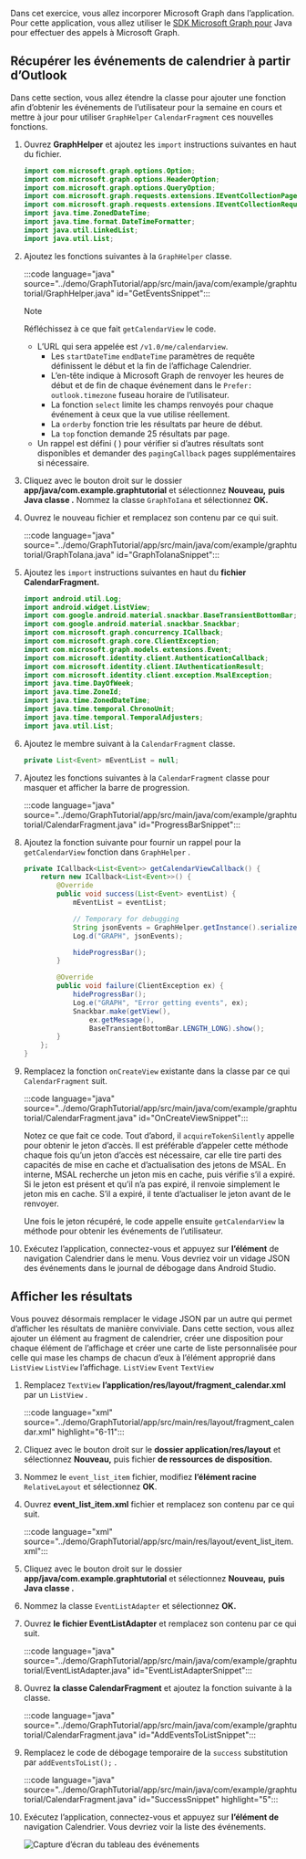<!-- markdownlint-disable MD002 MD041 -->

Dans cet exercice, vous allez incorporer Microsoft Graph dans l’application. Pour cette application, vous allez utiliser le [SDK Microsoft Graph pour](https://github.com/microsoftgraph/msgraph-sdk-java) Java pour effectuer des appels à Microsoft Graph.

## <a name="get-calendar-events-from-outlook"></a>Récupérer les événements de calendrier à partir d’Outlook

Dans cette section, vous allez étendre la classe pour ajouter une fonction afin d’obtenir les événements de l’utilisateur pour la semaine en cours et mettre à jour pour utiliser `GraphHelper` `CalendarFragment` ces nouvelles fonctions.

1. Ouvrez **GraphHelper** et ajoutez les `import` instructions suivantes en haut du fichier.

    ```java
    import com.microsoft.graph.options.Option;
    import com.microsoft.graph.options.HeaderOption;
    import com.microsoft.graph.options.QueryOption;
    import com.microsoft.graph.requests.extensions.IEventCollectionPage;
    import com.microsoft.graph.requests.extensions.IEventCollectionRequestBuilder;
    import java.time.ZonedDateTime;
    import java.time.format.DateTimeFormatter;
    import java.util.LinkedList;
    import java.util.List;
    ```

1. Ajoutez les fonctions suivantes à la `GraphHelper` classe.

    :::code language="java" source="../demo/GraphTutorial/app/src/main/java/com/example/graphtutorial/GraphHelper.java" id="GetEventsSnippet":::

    > [!NOTE]
    > Réfléchissez à ce que fait `getCalendarView` le code.
    >
    > - L’URL qui sera appelée est `/v1.0/me/calendarview`.
    >   - Les `startDateTime` `endDateTime` paramètres de requête définissent le début et la fin de l’affichage Calendrier.
    >   - L’en-tête indique à Microsoft Graph de renvoyer les heures de début et de fin de chaque événement dans le `Prefer: outlook.timezone` fuseau horaire de l’utilisateur.
    >   - La fonction `select` limite les champs renvoyés pour chaque événement à ceux que la vue utilise réellement.
    >   - La `orderby` fonction trie les résultats par heure de début.
    >   - La `top` fonction demande 25 résultats par page.
    > - Un rappel est défini ( ) pour vérifier si d’autres résultats sont disponibles et demander des `pagingCallback` pages supplémentaires si nécessaire.

1. Cliquez avec le bouton droit sur le dossier **app/java/com.example.graphtutorial** et sélectionnez **Nouveau,** **puis Java classe .** Nommez la classe `GraphToIana` et sélectionnez **OK.**

1. Ouvrez le nouveau fichier et remplacez son contenu par ce qui suit.

    :::code language="java" source="../demo/GraphTutorial/app/src/main/java/com/example/graphtutorial/GraphToIana.java" id="GraphToIanaSnippet":::

1. Ajoutez les `import` instructions suivantes en haut du **fichier CalendarFragment.**

    ```java
    import android.util.Log;
    import android.widget.ListView;
    import com.google.android.material.snackbar.BaseTransientBottomBar;
    import com.google.android.material.snackbar.Snackbar;
    import com.microsoft.graph.concurrency.ICallback;
    import com.microsoft.graph.core.ClientException;
    import com.microsoft.graph.models.extensions.Event;
    import com.microsoft.identity.client.AuthenticationCallback;
    import com.microsoft.identity.client.IAuthenticationResult;
    import com.microsoft.identity.client.exception.MsalException;
    import java.time.DayOfWeek;
    import java.time.ZoneId;
    import java.time.ZonedDateTime;
    import java.time.temporal.ChronoUnit;
    import java.time.temporal.TemporalAdjusters;
    import java.util.List;
    ```

1. Ajoutez le membre suivant à la `CalendarFragment` classe.

    ```java
    private List<Event> mEventList = null;
    ```

1. Ajoutez les fonctions suivantes à la `CalendarFragment` classe pour masquer et afficher la barre de progression.

    :::code language="java" source="../demo/GraphTutorial/app/src/main/java/com/example/graphtutorial/CalendarFragment.java" id="ProgressBarSnippet":::

1. Ajoutez la fonction suivante pour fournir un rappel pour la `getCalendarView` fonction dans `GraphHelper` .

    ```java
    private ICallback<List<Event>> getCalendarViewCallback() {
        return new ICallback<List<Event>>() {
            @Override
            public void success(List<Event> eventList) {
                mEventList = eventList;

                // Temporary for debugging
                String jsonEvents = GraphHelper.getInstance().serializeObject(mEventList);
                Log.d("GRAPH", jsonEvents);

                hideProgressBar();
            }

            @Override
            public void failure(ClientException ex) {
                hideProgressBar();
                Log.e("GRAPH", "Error getting events", ex);
                Snackbar.make(getView(),
                    ex.getMessage(),
                    BaseTransientBottomBar.LENGTH_LONG).show();
            }
        };
    }
    ```

1. Remplacez la fonction `onCreateView` existante dans la classe par ce qui `CalendarFragment` suit.

    :::code language="java" source="../demo/GraphTutorial/app/src/main/java/com/example/graphtutorial/CalendarFragment.java" id="OnCreateViewSnippet":::

    Notez ce que fait ce code. Tout d’abord, il `acquireTokenSilently` appelle pour obtenir le jeton d’accès. Il est préférable d’appeler cette méthode chaque fois qu’un jeton d’accès est nécessaire, car elle tire parti des capacités de mise en cache et d’actualisation des jetons de MSAL. En interne, MSAL recherche un jeton mis en cache, puis vérifie s’il a expiré. Si le jeton est présent et qu’il n’a pas expiré, il renvoie simplement le jeton mis en cache. S’il a expiré, il tente d’actualiser le jeton avant de le renvoyer.

    Une fois le jeton récupéré, le code appelle ensuite `getCalendarView` la méthode pour obtenir les événements de l’utilisateur.

1. Exécutez l’application, connectez-vous et appuyez sur **l’élément** de navigation Calendrier dans le menu. Vous devriez voir un vidage JSON des événements dans le journal de débogage dans Android Studio.

## <a name="display-the-results"></a>Afficher les résultats

Vous pouvez désormais remplacer le vidage JSON par un autre qui permet d’afficher les résultats de manière conviviale. Dans cette section, vous allez ajouter un élément au fragment de calendrier, créer une disposition pour chaque élément de l’affichage et créer une carte de liste personnalisée pour celle qui mase les champs de chacun d’eux à l’élément approprié dans `ListView` `ListView` l’affichage. `ListView` `Event` `TextView`

1. Remplacez `TextView` **l’application/res/layout/fragment_calendar.xml** par un `ListView` .

    :::code language="xml" source="../demo/GraphTutorial/app/src/main/res/layout/fragment_calendar.xml" highlight="6-11":::

1. Cliquez avec le bouton droit sur le **dossier application/res/layout** et sélectionnez **Nouveau,** puis fichier **de ressources de disposition.**

1. Nommez le `event_list_item` fichier, modifiez **l’élément racine** `RelativeLayout` et sélectionnez **OK**.

1. Ouvrez **event_list_item.xml** fichier et remplacez son contenu par ce qui suit.

    :::code language="xml" source="../demo/GraphTutorial/app/src/main/res/layout/event_list_item.xml":::

1. Cliquez avec le bouton droit sur le dossier **app/java/com.example.graphtutorial** et sélectionnez **Nouveau,** **puis Java classe .**

1. Nommez la classe `EventListAdapter` et sélectionnez **OK.**

1. Ouvrez **le fichier EventListAdapter** et remplacez son contenu par ce qui suit.

    :::code language="java" source="../demo/GraphTutorial/app/src/main/java/com/example/graphtutorial/EventListAdapter.java" id="EventListAdapterSnippet":::

1. Ouvrez **la classe CalendarFragment** et ajoutez la fonction suivante à la classe.

    :::code language="java" source="../demo/GraphTutorial/app/src/main/java/com/example/graphtutorial/CalendarFragment.java" id="AddEventsToListSnippet":::

1. Remplacez le code de débogage temporaire de la `success` substitution par `addEventsToList();` .

    :::code language="java" source="../demo/GraphTutorial/app/src/main/java/com/example/graphtutorial/CalendarFragment.java" id="SuccessSnippet" highlight="5":::

1. Exécutez l’application, connectez-vous et appuyez sur **l’élément de** navigation Calendrier. Vous devriez voir la liste des événements.

    ![Capture d’écran du tableau des événements](./images/calendar-list.png)
